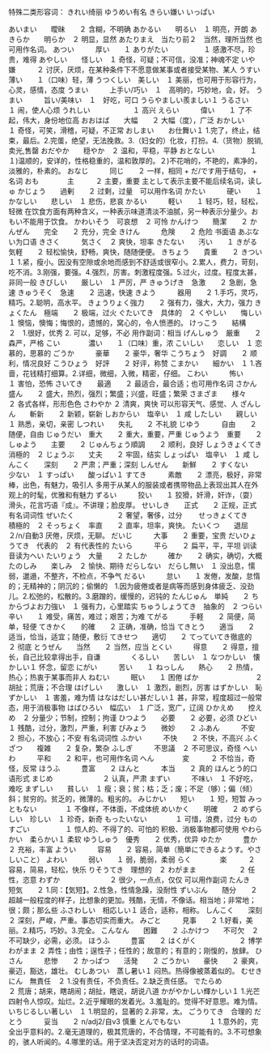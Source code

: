特殊二类形容词：
きれい绮丽 ゆうめい有名 きらい嫌い いっぱい　

あいまい　　曖昧　　２ 含糊，不明确
あかるい　　明るい　１ 明亮，开朗
あきらか　　明らか　２ 明显，显然
あたりまえ　当たり前２　当然，理所当然 也可用作名词。
あつい　　　厚い　　１ 
ありがたい　　　　　１ 感激不尽，珍贵，难得
あやしい　　怪しい　１ 奇怪，可疑；不可信，没准；神魂不定
いや　　　　嫌　　　２ 讨厌，厌烦，在某种条件下不愿意做某事或者接受某物、某人
うすい　　　薄い　　１（口味）轻，薄
うつくしい　美しい　１ 美丽，也可用于形容行为，心灵，感情，态度
うまい　　　上手い/巧い　１　高明的，巧妙地，会，好。
うまい　　　旨い/美味い　１　好吃，可口
うらやましい羨ましい１
うるさい　　　　　　１ 闹，使人心烦
うれしい　　　　　　１ 高兴
えらい　　　偉い　　１ 了不起，伟大，身份地位高
おおはば　　大幅　　２ 大幅（度），广泛
おかしい　　　　　　１ 奇怪，可笑，滑稽，可疑，不正常
おしまい　　お仕舞い１ 1.完了，终止，结束，最后。2.完蛋，绝望，无法挽救。3.（妇女的）化妆，打扮。4.（货物）脱销,卖光,售罄
おだやか　　穏やか　２ 温和，平稳，平静
おとなしい　　　　　１ １)温顺的，安详的，性格稳重的，温和敦厚的。２)不花哨的，不艳的，素净的，淡雅的，朴素的。
おなじ　　　同じ　　２ 一样，相同 + だ/です用于结句， + 名词
おも　　　　主　　　２ 主要，重要 主として表示主要不能后续名词，读しゅ
かじょう　　過剰　　２ 过剩，过量　可以用作名词
かたい　　　硬い　　１ 
かなしい　　悲しい　１ 悲伤，悲哀
かるい　　　軽い　　１ 轻巧，轻，轻松，轻微  在饮食方面有两种含义，一种表示味道清淡不油腻，另一种表示分量少。おもい不能用于饮食。
かわいそう　可哀想　２ 可怜
かんけつ　　簡潔　　２
かんぜん　　完全　　２ 充分，完全
きけん　　　危険　　２ 危险 书面语 あぶない为口语
きさく　　　気さく　２ 爽快，坦率
きたない　　汚い　　１ 
きがる　　　気軽　　２ 轻松愉快，舒畅，爽快，随随便便。
きちょう　　貴重　　２
きつい　　　　　　　１ 1.紧，瘦小。因没有空隙或余地而感到不舒适或很窄小。2.累人，费力，苛刻，吃不消。3.刚强，要强。4.强烈，厉害。刺激程度强。5.过火，过度。程度太甚，非同一般
きびしい　　厳しい　１ 严厉，严
きゅうげき　急激　　２ 急剧，急速
きゅうそく　急速　　２ 迅速，快速
きよう　　　器用　　２ 1.手巧，灵巧，精巧。2.聪明，高水平。
きょうりょく強力　　２ 强有力，强大，大力，强力
きょくたん　極端　　２ 极端，过火
ぐたいてき　具体的　２ 
くやしい　　悔しい　１ 懊恼，懊悔；悔恨的，遗憾的，窝心的，令人愤懑的。
けっこう　　結構　　２　1.很好，优秀 2. 可以，足够，不必 用作副词：相当
げんしゅう　厳重　　２ 森严，严格
こい　　　　濃い　　１（口味）重，浓
こいしい　　恋しい　１ 恋慕的，思慕的
ごうか　　　豪華　　２ 豪华，奢华
こうちょう　好調　　２ 顺利，情况良好
こうひょう　好評　　２ 好评，称赞
こまかい　　細かい　１ 1.吝啬，花钱精打细算。2.详细，微细，入微，精密，仔细。
こわい　　　怖い　　１ 害怕，恐怖
さいてき　　最適　　２ 最适合，最合适；也可用作名词
さかん　　　盛ん　　２ 盛大，热烈，强烈；繁盛；兴盛，旺盛；繁荣
さまざま　　様々　　２ 各式各样，形形色色
さわやか          ２ 清爽，爽快 可以形容天气、感觉、人
ざんしん　　斬新　　２ 新颖，崭新
しおからい　塩辛い　１ 咸
したしい　　親しい　１ 熟悉，亲切，亲密
しつれい　　失礼　　２ 不礼貌
じゆう　　　自由　　２ 随便，自由
じゅうだい　重大　　２ 重大，重要，严重
じゅうよう　重要　　２ 
しゅよう　　主要　　２
じゅんちょう順調　　２ 顺利，良好
しょうきょくてき　消極的　２
じょうぶ　　丈夫　　２ 牢固，结实
しょっぱい　塩辛い　１ 咸
しんこく　　深刻　　２ 严肃；严重；深刻
しんせん　　新鮮　　２ 
すくない　　少ない　１ 
すっぱい　　酸っぱい１ 
すてき　　　素敵　　２ 漂亮，极好，非常棒，出色，有魅力，吸引人 多用于从某人的服装或者携带物品上表现出其人在外观上的时髦，优雅和有魅力
ずるい　　　狡い　　１ 狡猾，奸滑，奸诈，（耍）滑头，花言巧语『成』。不讲理；脸皮厚。
せいしき　　正式　　２ 正规，正式  有名词词性
ぜいたく　　　　　　２ 奢望，奢侈，过分　　
せっきょくてき　　積極的　２
そっちょく　率直　　２ 直率，坦率，爽快。
たいくつ　　退屈　　２/n/自動3 厌倦，厌烦，无聊。
だいじ　　　大事　　２ 重要，宝贵
だいひょうてき　代表的　２ 有代表性的
たいら　　　平ら　　２ 扁平，平，平坦 训读 音读为ヘい
たいりょう　大量　　２ 
たしか　　　確か　　２ 确实，确切，大概
たのしみ　　楽しみ　２ 愉快、期待
だらしない　だらし無い　１ 没出息，懦弱，邋遢，不整齐，不检点，不争气
だるい　　　怠い　　１ 发倦，发酸，怠惰的；无精神的；阴沉的；偷懒的　1.因为疲倦或者是病等而感到身体疲乏、没劲儿。2.松弛的，松散的。3.磨蹭的，缓慢的，迟钝的
たんじゅん　単純　　２
ちからづよお力強い　１ 强有力，心里踏实
ちゅうしょうてき　抽象的　２
つらい　　　辛い　　１ 难受，痛苦，难过；艰苦；为难
てがる　　　手軽　　２ 简便，简单，轻便
てきかく　　的確　　２ 正确，准确，恰当
てきとう　　適当　　２ 适当，恰当，适宜；随便，敷衍
てきせつ　　適切　　２
てっていてき徹底的　２ 彻底
とうぜん　　当然　　２ 当然，应当
とくい　　　得意　　２ 得意，擅长，自己比较拿得出手，自谦　　　　
くるしい　　苦しい　１
なつかしい　懐かしい１ 怀念，留恋
にがい　　　苦い　　１
ねっしん　　熱心　　２ 热情，热心；热衷于某事而非人
ねむい　　　眠い　　１ 困倦
ばか　　　　　　　　２ 胡扯；荒唐；不合理
はげしい　　激しい　１ 激烈，剧烈，厉害
はずかしい　恥ずかしい　１ 害羞，难为情
はなはだしい甚だしい１ 甚，非常，程度超过一般常态，用于消极事物
はばひろい　幅広い　１ 广泛，宽广，辽阔
ひかえめ　　控えめ　２ 分量少；节制，控制；拘谨 
ひつよう　　必要　　２ 必要，必须
ひどい　　　　　　　１ 残酷，过分，激烈，严重，利害
びみょう　　微妙　　２ 
ふあん　　　不安　　２ 担心，不放心；不安 有名词词性
ふかい　　　不快　　２ 不快，不高兴
ふくざつ　　複雑　　２ 复杂，繁杂
ふしぎ　　　不思議　２ 不可思议，奇怪
へいわ　　　平和　　２ 和平，也可用作名词
へん　　　　変　　　２ 不恰当，奇怪，反常
ほうふ　　　豊富　　２ 
ほんと　　　本当　　２ 真的   ほんとう的口语形式
まじめ　　　　　　　２ 认真，严肃
まずい　　　不味い　１ 不好吃，难吃
まずしい　　貧しい　１ 瘦；衰；贫；枯；乏；废；不足（够）；偏（倾）斜；贫穷的。贫乏的，微薄的。粗劣的。
みじかい　　短い　　１ 短，短暂
みっともない　　　　１ 不像样，不体面，不成体统
めいかく　　明確　　２
めずらしい　珍しい　１ 珍奇，新奇
もったいない　　　　１ 可惜，浪费，过分
ものすごい　　　　　１ 惊人的、不得了的、可怕的 积极、消极事物都可使用
やわらかい　柔らかい１ 柔软
ゆうしゅう　優秀　　２ 优秀，优异
ゆたか　　　豊か　　２ 充裕，丰富
ようい　　　容易　　２ 容易，简单（簡単にできるようす。やさしいこと）
よわい　　　弱い　　１ 弱，脆弱，柔弱
らく　　　　楽　　　２ 容易，简易，轻松，快乐
りそうてき　理想的　２
わがまま　　　　　　２ 任性，恣意
わずか　　　　　　　２ 很少，一点点，仅仅 可以用作副词
たんき　　　短気　　２ 1.同：【気短】。2.性急，性情急躁，没耐性
ずいぶん　　随分　　２ 超越一般程度的样子，比想象的更加。残酷，无情，不像话。相当地；非常地；很；颇；那么些
ふさわしい　相応しい１ 适合，适称，相称。
しんこく　　深刻　　２ 深刻，严峻，严重。事态切实而重大。
みごと　　　見事　　２ 1.好看，美丽。2.精巧，巧妙。3.完全。
こんなん　　困難　　２
ふかけつ　　不可欠　２ 不可缺少，必需，必须。
ほうふ　　　豊富　　２
はくがく　　　　　　２ 博学
わがまま          ２ 弄性；由性；逞性子；任性的；故意的；有意的；刚愎的，放肆。
ひさん　　　悲惨　　２
かっぱつ　　活発　　２
ごうかい　　豪快　　２ 豪爽，豪迈，豁达，雄壮。
むしあつい　蒸し暑い１ 闷热。热得像被蒸着似的。
むせきにん　無責任　２ 1.没有责任，不负责任。2.缺乏责任感。
でたらめ　　　　　　２ 荒唐；胡来，瞎胡闹；胡扯，瞎说，胡说八道
かがやかしい輝かしい１ 1.光芒四射令人惊叹。灿烂。2.近乎耀眼的发着光。3.羞耻的。觉得不好意思。难为情。
いちじるしい著しい　１ 1.明显的，显著的 2.非常，太。
ごうりてき　合理的
だとう　　　妥当　　２ n/adj2/自v3
慎重
とんでもない　　　　１ 1.意外的，完全出乎意料的。2.毫无道理的，极其荒唐的，不合情理，不可能有的。3.不可想象的，骇人听闻的。4.哪里的话。用于坚决否定对方的话时的词语。